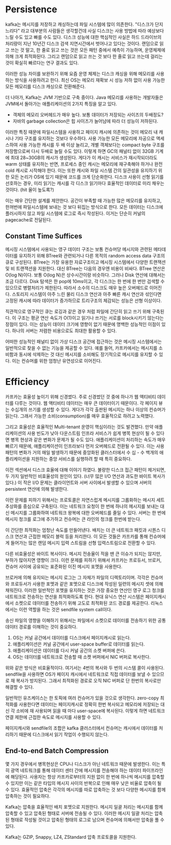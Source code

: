 # Persistence

kafka는 메시지를 저장하고 캐싱하는데 파일 시스템에 많이 의존한다. "디스크가 단지 느리다" 라고 대부분의 사람들은 생각할건데 사실 디스크는 사용 방법에 따라 예상보다 느릴 수도 있고 빠를 수도 있다. 디스크 성능에 대한 핵심적인 사실은 하드 드라이브의 처리량이 지난 10년간 디스크 검색 지연시간에서 벗어나고 있다는 것이다. 랜덤으로 읽고 쓰는 것 말고, 한 줄로 읽고 쓰는 것은 모든 패턴 중에서 예측이 가능하며, 운영체제에 의해 크게 최적화된다. 그리고 랜덤으로 읽고 쓰는 것 보다 한 줄로 읽고 쓰는데 걸리는 것이 확실히 빠르다는 연구 결과도 있다.

이러한 성능 차이를 보완하기 위해 요즘 운영 체제는 디스크 캐싱을 위해 메모리를 사용하는 방식을 사용하려고 한다. 최신 OS는 메모리 재확보 시 성능 저하 없이 사용 가능한 모든 메모리를 디스크 캐싱으로 전환해준다. 

더 나아가, Kafka는 JVM 기반으로 구축 중이다. Java 메모리를 사용하는 개발자들은 JVM에서 돌아가는 애플리케이션의 2가지 특징을 알고 있다.

* 객체의 메모리 오버헤드가 매우 높다. 보통 데이터가 저장되는 사이즈의 두배정도?
* 자바의 garbage collection은 힙 사이즈가 늘어남에 따라 더 성능이 저하된다.

이러한 특징 때문에 파일시스템을 사용하고 페이지 캐시에 의존하는 것이 메모리 내 캐시나 기타 구조를 유지하는 것보다 우수하다. 사용 가능한 모든 메모리에 자공으로 액세스하여 사용 가능한 캐시를 두 배 이상 늘리고, 개별 객체보다는 compact byte 구조를 저장함으로써 다시 두배로 늘릴 수도 있다. 이렇게 하면 GC의 패널티 없이 32GB 기계에 최대 28~30GB의 캐시가 생성된다. 게다가 이 캐시는 서비스가 재시작되더라도 warm 상태를 유지하는 반면, 프로세스 중인 캐시는 메모리에 재구축해야 하거나 완전 cold 캐시로 시작해야 한다. 이는 또한 캐시와 파일 시스템 간의 일관성을 유지하기 위한 모든 논리가 OS에 있기 때문에 코드를 크게 단순화한다. 디스크 사용이 선형 읽기를 선호하는 경우, 미리 읽기는 캐시를 각 디스크 읽기마다 효율적인 데이터로 미리 채우는 것이다. (hit 율이 높도록?)

이는 매우 간단한 설계를 제안한다. 공간이 부족할 때 가능한 많은 메모리를 유지하고, 한꺼번에 파일시스템에 보내는 것 보다 뒤집는 방식으로 한다. 모든 데이터는 디스크에 플러시하지 않고 파일 시스템에 로그로 즉시 작성된다. 이거는 단순히 커널의 pagecache로 전달된다.



## Constant Time Suffices

메시징 시스템에서 사용되는 영구 데이터 구조는 보통 컨슈머당 메시지와 관련된 메타데이터를 유지하기 위해 BTree와 관련되거나 다른 목적의 random access data 구조의 큐로 구성된다. BTree는 가장 유용한 자료구조이고 메시징 시스템에서 다양한 트랜잭션 및 비 트랜잭션을 지원한다. 대신 BTree는 다음의 경우엔 비용이 비싸다. BTree 연산은 O(log N)이다. 보통 O(log N)은 상수시간이랑 비슷하다. 그러나 Disk 연산에 대해서는 조금 다르다. Disk 탐색은 한 pop에 10ms이고, 각 디스크는 한 번에 한 번만 검색할 수 있으므로 병렬처리가 제한된다. 따라서 소수의 디스크도 매우 높은 오버헤드로 이어진다. 스토리지 시스템이 아주 느린 물리 디스크 연산과 아주 빠른 캐시 연산과 섞인다면 고정된 캐시에 따라 데이터가 증가하므로 트리구조의 체감되는 성능은 선형 이상이다.

직관적으로 영구적인 큐는 로깅과 같은 경우 처럼 파일에 간단히 읽고 쓰기 위해 구축된다. 이 구조는 평균 연산 속도가 O(1)이고 읽기나 쓰기는 서로를 block시키기 않는다는 장점이 있다. 이는 성능이 데이터 크기에 영향이 없기 때문에 명백한 성능적인 이점이 있다. 하나의 서버는 저렴한 비용으로도 최대한 활용할 수 있다.

어떠한 성능적인 패널티 없이 가상 디스크 공간에 접근하는 것은 메시징 시스템에서는 일반적으로 찾을 수 없는 기능을 제공할 수 있다. 예를 들어, 카프카에서는 메시지를 소비함과 동시에 삭제하는 것 대신 메시지를 소비해도 장기적으로 메시지를 유지할 수 있다. 이는 컨슈머를 위한 엄청난 유연성으로 이어진다.



# Efficiency

카프카는 효율성 높이기 위해 신경썼다. 주로 신경썼던 것 중에 하나가 웹 액티비티 데이터를 다루는 것이다. 웹 액티비티 데이터는 매우 큰 데이터이기 때문이다. 각 페이지 뷰는 수십개의 쓰기를 생성할 수 있다. 게다가 각각 출판된 메시지는 하나 이상의 컨슈머가 읽는다. 그래서 가능한 소비(consumption)를 매우 효율적으로 하려고 노력했다.

그리고 효율성은 효율적인 Multi-tenant 운영이 핵심이라는 것도 발견했다. 만약 애플리케이션의 사용 빈도가 낮아 다운스트림 인프라 서비스가 쉽게 병목 현상이 될 수 있다면 병목 현상과 같은 변화가 문제가 될 수도 있다. 애플리케이션이 처리하는 속도가 매우 빠르기 때문에, 애플리케이션이 인프라보다 먼저 오버헤드로 전환될 수 있다. 이는 사용 패턴의 변화가 거의 매일 발생하기 때문에 중앙화된 클러스터에서 수 십 - 수 백개의 애플리케이션을 지원하는 중앙 서비스를 실행하려 할 때 특히 중요하다.

이전 섹션에서 디스크 효율에 대해 이야기 하였다. 불량한 디스크 접근 패턴이 제거되면, 두 가지 일반적인 비효율성의 원인이 있다. (너무 많은 I/O 연산과 과도한 바이트 복사가 있다.) 이 작은 I/O 문제는 클라이언트와 서버 사이에서 발생할 수 있으며 서버의 persistent 연산에 의해 발생한다.

이런 문제를 피하기 위해서는 프로토콜은 자연스럽게 메시지를 그룹화하는 메시지 세트 추상화를 중심으로 구축된다. 이는 네트워크 요청이 한 번에 하나의 메시지를 보내는 대신 메시지를 그룹화하여 네트워크 왕복에 대한 오버헤드를 줄일 수 있다. 서버는 한 번에 메시지 청크를 로그에 추가하고 컨슈머는 큰 라인의 청크를 한번에 받는다. 

이 간단한 최적화는 엄청난 속도를 만들어낸다. 배치는 더 큰 네트워크 패킷과 시퀀스 디스크 연산과 근접한 메모리 블럭 등을 처리한다. 이 모든 것들은 카프카를 통해 컨슈머에게 들어가는 많은 랜덤 메시지 입력 스트림을 선형 입력스트림으로 전환할 수 있다.

다른 비효율성은 바이트 복사이다. 메시지 전송율이 적을 땐 큰 이슈가 되지는 않지만, 부하가 많아지면 영향이 크다. 이런 문제를 피하기 위해서 카프카는 프로듀서, 브로커, 컨슈머 사이에 공유되는 표준화된 이진 메시지 포멧을 사용한다. 

브로커에 의해 유지되는 메시지 로그는 그 자체가 파일의 디렉토리이며. 각각은 컨슈머와 프로듀서가 사용한 포멧과 같은 포멧으로 디스크에 작성된 일련의 메시지 셋에 의해 채워진다. 이러한 일반적인 포멧을 유지하는 것은 가장 중요한 연산인 영구 로그 청크를 네트워크로 전송하는 연산을 최적화하도록 한다. 현대 유닉스 연산 시스템은 페이지캐시에서 소켓으로 데이터를 전송하기 위해 고도로 최적화된 코드 경로를 제공한다. 리눅스에서는 이런 역할을 하는 것은 sendfile system call이다.

송신 파일의 영향을 이해하기 위해서는 파일에서 소켓으로 데이터를 전송하기 위한 공통 데이터 경로를 이해하는 것이 중요하다.

1. OS는 커널 공간에서 데이터를 디스크에서 페이지캐시로 읽는다.
2. 애플리케이션은 커널 공간에서 user-space buffer로 데이터를 읽는다.
3. 애플리케이션은 데이터를 다시 커널 공간의 소켓 버퍼에 쓴다.
4. OS는 데이터를 네트워크로 전송할 때 소켓 버퍼에서 NIC 버퍼로 복사한다. 

위와 같은 방식은 비효율적이다. 여기서는 4번의 복사와 두 번의 시스템 콜이 사용된다. sendfile을 사용하면 OS가 페이지 캐시에서 네트워크로 직접 데이터를 보낼 수 있으므로 재 복사가 방지된다. 그래서 최적화된 경로로 오직 NIC 버퍼로 단 한번의 복사로만 해결할 수 있다.

일반적인 유즈케이스는 한 토픽에 여러 컨슈머가 있을 것으로 생각한다. zero-copy 최적화를 사용한다면 데이터는 페이지캐시로 정확히 한번 복사되고 메모리에 저장되는 대신 각 소비에 재 사용되며 읽을 때 마다 user-space에 복사된다. 이렇게 하면 네트워크 연결 제한에 근접한 속도로 메시지를 사용할 수 있다.

페이지캐시와 sendfile의 조합은 kafka 클러스터에서 컨슈머는 캐시에서 데이터를 처리하기 때문에 디스크에서 읽기 작업이 수행되지 않는다.



## End-to-end Batch Compression

몇 가지 경우에서 병목현상은 CPU나 디스크가 아닌 네트워크 때문에 발생한다. 이는 특히 광역 네트워크를 통해 데이터 센터 간에 메시지를 전송해야 하는 데이터 파이프라인에 해당된다. 사용자는 항상 카프카로부터의 지원 없이 한 번에 하나씩 메시지를 압축할 수 있지만 이는 같은 타입의 메시지 사이의 반복으로 인해 매우 낮은 비율로 압축이 될 수 있다. 효율적인 압축은 각각의 메시지를 따로 압축하는 것 보다 다양한 메시지를 함께 압축하는 것이 필요하다.

Kafka는 압축을 효율적인 배치 포멧으로 지원한다. 메시지 일괄 처리는 메시지를 함께 압축할 수 있고 압축된 형태로 서버에 전송될 수 있다. 이러한 메시지 일괄 처리는 압축된 형태로 작성될 것이고 압축된 형태의 로그로 남으며 컨슈머에 의해서만 압축을 풀 수 있다.

Kafka는 GZIP, Snappy, LZ4, ZStandard 압축 프로토콜을 지원한다.







